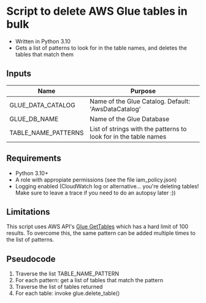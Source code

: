# Script to delete AWS Glue tables in bulk
* Written in Python 3.10
* Gets a list of patterns to look for in the table names, and deletes the tables that match them


## Inputs

| Name | Purpose    |
|------|------------|
| GLUE_DATA_CATALOG | Name of the Glue Catalog. Default: 'AwsDataCatalog' |
| GLUE_DB_NAME | Name of the Glue Database |
| TABLE_NAME_PATTERNS | List of strings with the patterns to look for in the table names |

## Requirements
* Python 3.10+
* A role with appropiate permissions (see the file iam_policy.json)
* Logging enabled (CloudWatch log or alternative... you're deleting tables! Make sure to leave a trace if you need to do an autopsy later :))

## Limitations

This script uses AWS API's [Glue GetTables](https://docs.aws.amazon.com/glue/latest/webapi/API_GetTables.html) which has a hard limit of 100 results. To overcome this, the same pattern can be added multiple times to the list of patterns.

## Pseudocode

1. Traverse the list TABLE_NAME_PATTERN
2. For each pattern: get a list of tables that match the pattern
3. Traverse the list of tables returned
4. For each table: invoke glue.delete_table()
